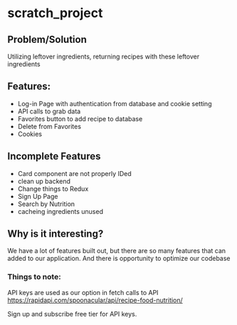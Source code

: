 # scratch_project

## Problem/Solution
Utilizing leftover ingredients, returning recipes with these leftover ingredients

## Features:
* Log-in Page with authentication from database and cookie setting
* API calls to grab data
* Favorites button to add recipe to database
* Delete from Favorites
* Cookies

## Incomplete Features
* Card component are not properly IDed
* clean up backend
* Change things to Redux
* Sign Up Page
* Search by Nutrition
* cacheing ingredients unused

## Why is it interesting?
We have a lot of features built out, but there are so many features that can added to our application. And there is opportunity to optimize our codebase

### Things to note:

API keys are used as our option in fetch calls to API
https://rapidapi.com/spoonacular/api/recipe-food-nutrition/

Sign up and subscribe free tier for API keys.
